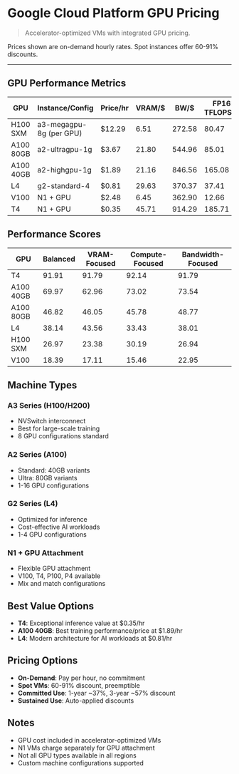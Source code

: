 # Google Cloud Platform GPU Pricing

> Accelerator-optimized VMs with integrated GPU pricing.

Prices shown are on-demand hourly rates. Spot instances offer 60-91% discounts.

---

## GPU Performance Metrics

| GPU       | Instance/Config         | Price/hr | VRAM/$ | BW/$   | FP16 TFLOPS/$ |
| --------- | ----------------------- | -------- | ------ | ------ | ------------- |
| H100 SXM  | a3-megagpu-8g (per GPU) | $12.29   | 6.51   | 272.58 | 80.47         |
| A100 80GB | a2-ultragpu-1g          | $3.67    | 21.80  | 544.96 | 85.01         |
| A100 40GB | a2-highgpu-1g           | $1.89    | 21.16  | 846.56 | 165.08        |
| L4        | g2-standard-4           | $0.81    | 29.63  | 370.37 | 37.41         |
| V100      | N1 + GPU                | $2.48    | 6.45   | 362.90 | 12.66         |
| T4        | N1 + GPU                | $0.35    | 45.71  | 914.29 | 185.71        |

## Performance Scores

| GPU       | Balanced | VRAM-Focused | Compute-Focused | Bandwidth-Focused |
| --------- | -------- | ------------ | --------------- | ----------------- |
| T4        | 91.91    | 91.79        | 92.14           | 91.79             |
| A100 40GB | 69.97    | 62.96        | 73.02           | 73.54             |
| A100 80GB | 46.82    | 46.05        | 45.78           | 48.77             |
| L4        | 38.14    | 43.56        | 33.43           | 38.01             |
| H100 SXM  | 26.97    | 23.38        | 30.19           | 26.94             |
| V100      | 18.39    | 17.11        | 15.46           | 22.95             |

## Machine Types

### A3 Series (H100/H200)

- NVSwitch interconnect
- Best for large-scale training
- 8 GPU configurations standard

### A2 Series (A100)

- Standard: 40GB variants
- Ultra: 80GB variants
- 1-16 GPU configurations

### G2 Series (L4)

- Optimized for inference
- Cost-effective AI workloads
- 1-4 GPU configurations

### N1 + GPU Attachment

- Flexible GPU attachment
- V100, T4, P100, P4 available
- Mix and match configurations

## Best Value Options

- **T4**: Exceptional inference value at $0.35/hr
- **A100 40GB**: Best training performance/price at $1.89/hr
- **L4**: Modern architecture for AI workloads at $0.81/hr

## Pricing Options

- **On-Demand**: Pay per hour, no commitment
- **Spot VMs**: 60-91% discount, preemptible
- **Committed Use**: 1-year ~37%, 3-year ~57% discount
- **Sustained Use**: Auto-applied discounts

## Notes

- GPU cost included in accelerator-optimized VMs
- N1 VMs charge separately for GPU attachment
- Not all GPU types available in all regions
- Custom machine configurations supported
